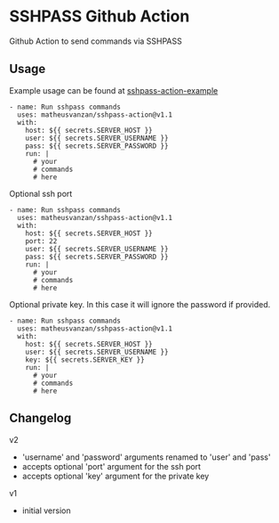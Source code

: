 # SSHPASS Github Action

Github Action to send commands via SSHPASS


## Usage

Example usage can be found at [sshpass-action-example](https://github.com/matheusvanzan/sshpass-action-example)

```
- name: Run sshpass commands
  uses: matheusvanzan/sshpass-action@v1.1
  with:
    host: ${{ secrets.SERVER_HOST }}
    user: ${{ secrets.SERVER_USERNAME }}
    pass: ${{ secrets.SERVER_PASSWORD }}
    run: |
      # your 
      # commands
      # here
```

Optional ssh port

```
- name: Run sshpass commands
  uses: matheusvanzan/sshpass-action@v1.1
  with:
    host: ${{ secrets.SERVER_HOST }}
    port: 22
    user: ${{ secrets.SERVER_USERNAME }}
    pass: ${{ secrets.SERVER_PASSWORD }}
    run: |
      # your 
      # commands
      # here
```

Optional private key. In this case it will ignore the password if provided.

```
- name: Run sshpass commands
  uses: matheusvanzan/sshpass-action@v1.1
  with:
    host: ${{ secrets.SERVER_HOST }}
    user: ${{ secrets.SERVER_USERNAME }}
    key: ${{ secrets.SERVER_KEY }}
    run: |
      # your 
      # commands
      # here
```

## Changelog

v2
- 'username' and 'password' arguments renamed to 'user' and 'pass'
- accepts optional 'port' argument for the ssh port
- accepts optional 'key' argument for the private key

v1
- initial version